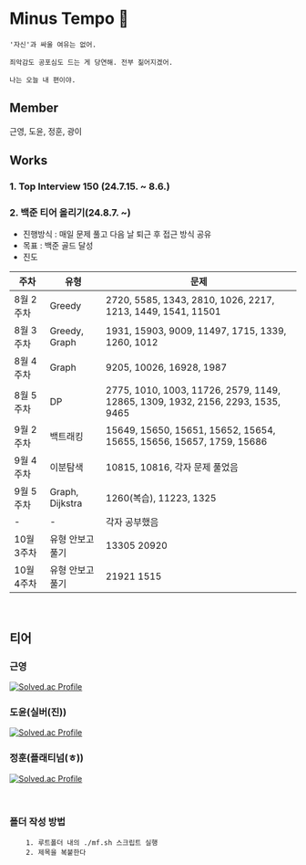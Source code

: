 # Minus Tempo 🏐

```
'자신'과 싸울 여유는 없어.

죄악감도 공포심도 드는 게 당연해. 전부 짊어지겠어.

나는 오늘 내 편이야.
```

## Member

근영, 도윤, 정훈, 광이

## Works

### 1. Top Interview 150 (24.7.15. ~ 8.6.)

### 2. 백준 티어 올리기(24.8.7. ~)

- 진행방식 : 매일 문제 풀고 다음 날 퇴근 후 접근 방식 공유
- 목표 : 백준 골드 달성
- 진도

| 주차      | 유형            | 문제                                                                           |
| --------- | --------------- | ------------------------------------------------------------------------------ |
| 8월 2주차 | Greedy          | 2720, 5585, 1343, 2810, 1026, 2217, 1213, 1449, 1541, 11501                    |
| 8월 3주차 | Greedy, Graph   | 1931, 15903, 9009, 11497, 1715, 1339, 1260, 1012                               |
| 8월 4주차 | Graph           | 9205, 10026, 16928, 1987                                                       |
| 8월 5주차 | DP              | 2775, 1010, 1003, 11726, 2579, 1149, 12865, 1309, 1932, 2156, 2293, 1535, 9465 |
| 9월 2주차 | 백트래킹        | 15649, 15650, 15651, 15652, 15654, 15655, 15656, 15657, 1759, 15686            |
| 9월 4주차 | 이분탐색        | 10815, 10816, 각자 문제 풀었음                                                 |
| 9월 5주차 | Graph, Dijkstra | 1260(복습), 11223, 1325                                                        |
| - | - | 각자 공부했음                                                        |
| 10월 3주차 | 유형 안보고 풀기  | 13305 20920                                                       |
| 10월 4주차 | 유형 안보고 풀기  | 21921 1515                                                      |


<br/>

## 티어

### 근영

[![Solved.ac Profile](http://mazassumnida.wtf/api/v2/generate_badge?boj=rootzero17)](https://solved.ac/rootzero17/)

### 도윤(실버(진))

[![Solved.ac Profile](http://mazassumnida.wtf/api/v2/generate_badge?boj=sorryisme)](https://solved.ac/sorryisme/)

### 정훈(플래티넘(ㅎ))

[![Solved.ac Profile](http://mazassumnida.wtf/api/v2/generate_badge?boj=lifthus531)](https://solved.ac/lifthus531/)

<br/>

### 폴더 작성 방법

```
    1. 루트폴더 내의 ./mf.sh 스크립트 실행
    2. 제목을 복붙한다
```
